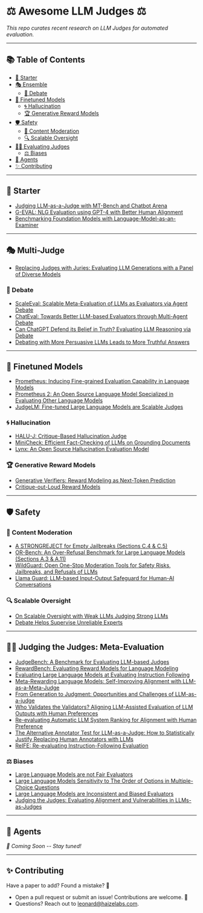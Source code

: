 # ⚖️ **Awesome LLM Judges** ⚖️  
*This repo curates recent research on LLM Judges for automated evaluation.*

---

## 📚 Table of Contents
- [🌱 Starter](#-starter)
- [🎭 Ensemble](#-ensemble)
  - [🤔 Debate](#-debate)
- [🎯 Finetuned Models](#-finetuned-models)
  - [🌀 Hallucination](#-hallucination)
  - [🏆 Generative Reward Models](#-generative-reward-models)
- [🛡️ Safety](#️-safety)
  - [🛑 Content Moderation](#-content-moderation)
  - [🔍 Scalable Oversight](#-scalable-oversight)
- [👨‍⚖️ Evaluating Judges](#-evaluating-judges)
  - [⚖️ Biases](#-biases)
- [🤖 Agents](#-agents)
- [✨ Contributing](#-contributing)

---

## 🌱 Starter
- [Judging LLM-as-a-Judge with MT-Bench and Chatbot Arena](https://arxiv.org/abs/2306.05685)  
- [G-EVAL: NLG Evaluation using GPT-4 with Better Human Alignment](https://arxiv.org/abs/2303.16634)  
- [Benchmarking Foundation Models with Language-Model-as-an-Examiner](https://arxiv.org/abs/2306.04181)

---

## 🎭 Multi-Judge
- [Replacing Judges with Juries: Evaluating LLM Generations with a Panel of Diverse Models](https://arxiv.org/abs/2404.18796)

### 🤔 Debate
- [ScaleEval: Scalable Meta-Evaluation of LLMs as Evaluators via Agent Debate](https://arxiv.org/abs/2401.16788)
- [ChatEval: Towards Better LLM-based Evaluators through Multi-Agent Debate](https://arxiv.org/abs/2308.07201)  
- [Can ChatGPT Defend its Belief in Truth? Evaluating LLM Reasoning via Debate](https://arxiv.org/abs/2305.13160)  
- [Debating with More Persuasive LLMs Leads to More Truthful Answers](https://arxiv.org/abs/2402.06782)  

---

## 🎯 Finetuned Models
- [Prometheus: Inducing Fine-grained Evaluation Capability in Language Models](https://arxiv.org/abs/2310.08491)  
- [Prometheus 2: An Open Source Language Model Specialized in Evaluating Other Language Models](https://arxiv.org/abs/2405.01535)  
- [JudgeLM: Fine-tuned Large Language Models are Scalable Judges](https://arxiv.org/abs/2310.17631)  

### 🌀 Hallucination
- [HALU-J: Critique-Based Hallucination Judge](https://arxiv.org/abs/2407.12943)  
- [MiniCheck: Efficient Fact-Checking of LLMs on Grounding Documents](https://aclanthology.org/2024.emnlp-main.499/)  
- [Lynx: An Open Source Hallucination Evaluation Model](https://arxiv.org/abs/2407.08488)  

### 🏆 Generative Reward Models
- [Generative Verifiers: Reward Modeling as Next-Token Prediction](https://arxiv.org/abs/2408.15240)  
- [Critique-out-Loud Reward Models](https://arxiv.org/abs/2408.11791)  

---

## 🛡️ Safety

### 🛑 Content Moderation
- [A STRONGREJECT for Empty Jailbreaks (Sections C.4 & C.5)](https://arxiv.org/pdf/2402.10260)
- [OR-Bench: An Over-Refusal Benchmark for Large Language Models (Sections A.3 & A.11)](https://arxiv.org/abs/2405.20947)
- [WildGuard: Open One-Stop Moderation Tools for Safety Risks, Jailbreaks, and Refusals of LLMs](https://arxiv.org/abs/2406.18495)
- [Llama Guard: LLM-based Input-Output Safeguard for Human-AI Conversations](https://arxiv.org/abs/2312.06674)

### 🔍 Scalable Oversight
- [On Scalable Oversight with Weak LLMs Judging Strong LLMs](https://arxiv.org/abs/2407.04622)  
- [Debate Helps Supervise Unreliable Experts](https://arxiv.org/abs/2311.08702)

---

## 👨‍⚖️ Judging the Judges: Meta-Evaluation
- [JudgeBench: A Benchmark for Evaluating LLM-based Judges](https://arxiv.org/abs/2410.12784)
- [RewardBench: Evaluating Reward Models for Language Modeling](https://arxiv.org/abs/2403.13787)
- [Evaluating Large Language Models at Evaluating Instruction Following](https://arxiv.org/abs/2310.07641)
- [Meta-Rewarding Language Models: Self-Improving Alignment with LLM-as-a-Meta-Judge](https://arxiv.org/abs/2407.19594)
- [From Generation to Judgment: Opportunities and Challenges of LLM-as-a-judge](https://arxiv.org/abs/2411.16594)
- [Who Validates the Validators? Aligning LLM-Assisted Evaluation of LLM Outputs with Human Preferences](https://arxiv.org/abs/2404.12272)
- [Re-evaluating Automatic LLM System Ranking for Alignment with Human Preference](https://arxiv.org/abs/2501.00560)
- [The Alternative Annotator Test for LLM-as-a-Judge: How to Statistically Justify Replacing Human Annotators with LLMs](https://arxiv.org/abs/2501.10970)
- [ReIFE: Re-evaluating Instruction-Following Evaluation](https://arxiv.org/abs/2410.07069)

### ⚖️ Biases
- [Large Language Models are not Fair Evaluators](https://arxiv.org/abs/2305.17926)  
- [Large Language Models Sensitivity to The Order of Options in Multiple-Choice Questions](https://arxiv.org/abs/2308.11483)
- [Large Language Models are Inconsistent and Biased Evaluators](https://arxiv.org/abs/2405.01724)
- [Judging the Judges: Evaluating Alignment and Vulnerabilities in LLMs-as-Judges](https://arxiv.org/abs/2406.12624)  

---

## 🤖 Agents
*🚧 Coming Soon -- Stay tuned!*

---

## ✨ Contributing
Have a paper to add? Found a mistake? 🧐  
- Open a pull request or submit an issue! Contributions are welcome. 🙌  
- Questions? Reach out to [leonard@haizelabs.com](mailto:leonard@haizelabs.com).  
